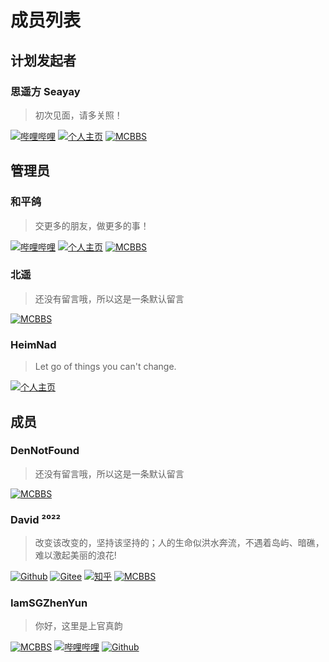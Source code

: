 # 成员列表

## 计划发起者

### 思遥方 Seayay

> 初次见面，请多关照！

[![哔哩哔哩](https://img.shields.io/badge/哔哩哔哩-blue?logo=bilibili&logoColor=white&style=for-the-badge)](https://space.bilibili.com/54907459) [![个人主页](https://img.shields.io/badge/个人主页-blue?&style=for-the-badge)](https://www.seayay.icu/) [![MCBBS](https://img.shields.io/badge/MCBBS-思遥方-brown?&style=for-the-badge)](https://www.mcbbs.net/?3305980)

## 管理员

### 和平鸽

> 交更多的朋友，做更多的事！

[![哔哩哔哩](https://img.shields.io/badge/哔哩哔哩-blue?logo=bilibili&logoColor=white&style=for-the-badge)](https://space.bilibili.com/387110113) [![个人主页](https://img.shields.io/badge/个人主页-brightgreen?&style=for-the-badge)](https://www.itspigeonaua.tk/) [![MCBBS](https://img.shields.io/badge/MCBBS-UGC丶鸽子OVO-brown?&style=for-the-badge)](https://www.mcbbs.net/?3638558)


### 北遥

> 还没有留言哦，所以这是一条默认留言

[![MCBBS](https://img.shields.io/badge/MCBBS-tin北遥-brown?&style=for-the-badge)](https://www.mcbbs.net/?2972450)

### HeimNad

> Let go of things you can't change.

[![个人主页](https://img.shields.io/badge/个人主页-blue?&style=for-the-badge)](https://blog.qhqqi.top/)

## 成员

### DenNotFound

> 还没有留言哦，所以这是一条默认留言

[![MCBBS](https://img.shields.io/badge/MCBBS-Dennis%20Sun-brown?&style=for-the-badge)](https://www.mcbbs.net/?3155165)

### David ²⁰²²

> 改变该改变的，坚持该坚持的；人的生命似洪水奔流，不遇着岛屿、暗礁，难以激起美丽的浪花!

[![Github](https://img.shields.io/badge/Github主页-black?logo=GitHub&style=for-the-badge)](https://github.com/xianyongjian080402)
[![Gitee](https://img.shields.io/badge/Gitee主页-red?logo=Gitee&style=for-the-badge)](https://gitee.com/xian66/)
[![知乎](https://img.shields.io/badge/知乎主页-e1e1e1?logo=Zhihu&style=for-the-badge)](https://www.zhihu.com/people/ren-zhe-ai-ren-8647)
[![MCBBS](https://img.shields.io/badge/MCBBS-666666?style=for-the-badge)](https://www.mcbbs.net/?4668715)

### IamSGZhenYun

> 你好，这里是上官真韵

[![MCBBS](https://img.shields.io/badge/MCBBS-吾乃上官真韵-brown?&style=for-the-badge)](https://www.mcbbs.net/?3486915)
[![哔哩哔哩](https://img.shields.io/badge/哔哩哔哩-blue?logo=bilibili&logoColor=white&style=for-the-badge)](https://space.bilibili.com/73251781)
[![Github](https://img.shields.io/badge/Github主页-black?logo=GitHub&style=for-the-badge)](https://github.com/IamSGZhenYun)
